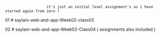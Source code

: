 
                       it's just an initial level assignment's as i have  started again from zero !

01 # saylani-web-and-app-Week02-class03

02 # saylani-web-and-app-Week02-Class04 ( assignments  also included )
